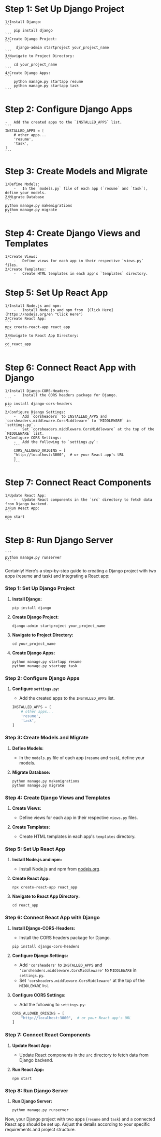 # Step 1: Set Up Django Project
    1/Install Django:
    ```
        pip install django
    ```
    2/Create Django Project:
    ```
         django-admin startproject your_project_name
    ```
    3/Navigate to Project Directory:
    ```    
        cd your_project_name
    ```
    4/Create Django Apps:
    ```
        python manage.py startapp resume
        python manage.py startapp task
    ```
# Step 2: Configure Django Apps
    -   Add the created apps to the `INSTALLED_APPS` list.
    ```
    INSTALLED_APPS = [
        # other apps...
        'resume',
        'task',
    ]
    ```
# Step 3: Create Models and Migrate
    1/Define Models:
        -   In the `models.py` file of each app (`resume` and `task`), define your models.
    2/Migrate Database
    ```
    python manage.py makemigrations
    python manage.py migrate
    ```
# Step 4: Create Django Views and Templates
    1/Create Views:
        -   Define views for each app in their respective `views.py` files.
    2/Create Templates:
        -   Create HTML templates in each app's `templates` directory.
# Step 5: Set Up React App
    1/Install Node.js and npm:
        -   Install Node.js and npm from  [Click Here](https://nodejs.org/en "Click Here")
    2/Create React App:
    ```
    npx create-react-app react_app
    ```
    3/Navigate to React App Directory:
    ```
    cd react_app
    ```
# Step 6: Connect React App with Django
    1/Install Django-CORS-Headers:
        -   Install the CORS headers package for Django.
    ```
    pip install django-cors-headers
    ```
    2/Configure Django Settings:
        -   Add `corsheaders` to INSTALLED_APPS and `corsheaders.middleware.CorsMiddleware` to `MIDDLEWARE` in `settings.py`.
        -   Set `corsheaders.middleware.CorsMiddleware` at the top of the `MIDDLEWARE` list.
    3/Configure CORS Settings:
        -   Add the following to `settings.py`:
        ```
        CORS_ALLOWED_ORIGINS = [
        "http://localhost:3000",  # or your React app's URL
        ]
        ```
# Step 7: Connect React Components
    1/Update React App:
        -   Update React components in the `src` directory to fetch data from Django backend.
    2/Run React App:
    ```
    npm start
    ```
# Step 8: Run Django Server
    ```
    python manage.py runserver
    ```

Certainly! Here's a step-by-step guide to creating a Django project with two apps (resume and task) and integrating a React app:

### Step 1: Set Up Django Project

1. **Install Django:**
   ```
   pip install django
   ```

2. **Create Django Project:**
   ```
   django-admin startproject your_project_name
   ```

3. **Navigate to Project Directory:**
   ```
   cd your_project_name
   ```

4. **Create Django Apps:**
   ```
   python manage.py startapp resume
   python manage.py startapp task
   ```

### Step 2: Configure Django Apps

1. **Configure `settings.py`:**
   - Add the created apps to the `INSTALLED_APPS` list.

   ```python
   INSTALLED_APPS = [
       # other apps...
       'resume',
       'task',
   ]
   ```

### Step 3: Create Models and Migrate

1. **Define Models:**
   - In the `models.py` file of each app (`resume` and `task`), define your models.

2. **Migrate Database:**
   ```
   python manage.py makemigrations
   python manage.py migrate
   ```

### Step 4: Create Django Views and Templates

1. **Create Views:**
   - Define views for each app in their respective `views.py` files.

2. **Create Templates:**
   - Create HTML templates in each app's `templates` directory.

### Step 5: Set Up React App

1. **Install Node.js and npm:**
   - Install Node.js and npm from [nodejs.org](https://nodejs.org/).

2. **Create React App:**
   ```
   npx create-react-app react_app
   ```

3. **Navigate to React App Directory:**
   ```
   cd react_app
   ```

### Step 6: Connect React App with Django

1. **Install Django-CORS-Headers:**
   - Install the CORS headers package for Django.

   ```
   pip install django-cors-headers
   ```

2. **Configure Django Settings:**
   - Add `'corsheaders'` to `INSTALLED_APPS` and `'corsheaders.middleware.CorsMiddleware'` to `MIDDLEWARE` in `settings.py`.
   - Set `'corsheaders.middleware.CorsMiddleware'` at the top of the `MIDDLEWARE` list.

3. **Configure CORS Settings:**
   - Add the following to `settings.py`:

   ```python
   CORS_ALLOWED_ORIGINS = [
       "http://localhost:3000",  # or your React app's URL
   ]
   ```

### Step 7: Connect React Components

1. **Update React App:**
   - Update React components in the `src` directory to fetch data from Django backend.

2. **Run React App:**
   ```
   npm start
   ```

### Step 8: Run Django Server

1. **Run Django Server:**
   ```
   python manage.py runserver
   ```

Now, your Django project with two apps (`resume` and `task`) and a connected React app should be set up. Adjust the details according to your specific requirements and project structure.